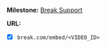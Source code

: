 **Milestone:**
[Break Support](https://github.com/lejenome/html5-video-everywhere/milestones/Break%20Support)

**URL:**
- [X] `break.com/embed/<VIDEO_ID>`
